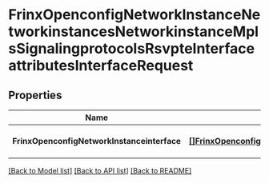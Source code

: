 # FrinxOpenconfigNetworkInstanceNetworkinstancesNetworkinstanceMplsSignalingprotocolsRsvpteInterfaceattributesInterfaceRequest

## Properties
Name | Type | Description | Notes
------------ | ------------- | ------------- | -------------
**FrinxOpenconfigNetworkInstanceinterface** | [**[]FrinxOpenconfigNetworkInstanceNetworkinstancesNetworkinstanceMplsSignalingprotocolsRsvpteInterfaceattributesInterface**](frinx.openconfig.network.instance.networkinstances.networkinstance.mpls.signalingprotocols.rsvpte.interfaceattributes.Interface.md) |  | [optional] [default to null]

[[Back to Model list]](../README.md#documentation-for-models) [[Back to API list]](../README.md#documentation-for-api-endpoints) [[Back to README]](../README.md)


